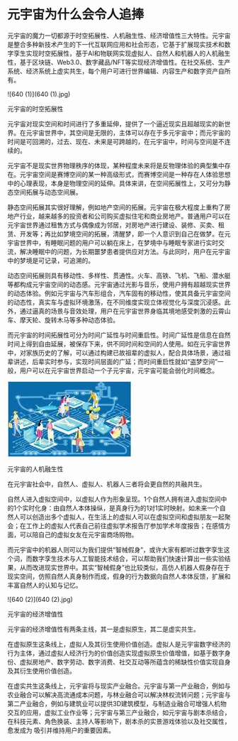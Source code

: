 # 元宇宙为什么会令人追捧


元宇宙的魔力一切都源于时空拓展性、人机融生性、经济增值性三大特性。元宇宙是整合多种新技术产生的下一代互联网应用和社会形态，它基于扩展现实技术和数字孪生实现时空拓展性，基于AI和物联网实现虚拟人、自然人和机器人的人机融生性，基于区块链、Web3.0、数字藏品/NFT等实现经济增值性。在社交系统、生产系统、经济系统上虚实共生，每个用户可进行世界编辑、内容生产和数字资产自所有。

![640 (1)](640 (1).jpg)

元宇宙的时空拓展性

元宇宙对现实空间和时间进行了多重延伸，提供了一个逼近现实且超越现实的新世界。在元宇宙世界中，其空间是无限的，主体可以存在于多元宇宙中；而元宇宙的时间是可回溯的，过去、现在、未来是可跨越的，在元宇宙中，时间与空间是不连续的。



元宇宙不是现实世界物理秩序的体现，某种程度未来将是反物理体验的典型集中存在。元宇宙空间是赛博空间的某一种高级形式，而赛博空间是一种存在人体验思想中的心理表现，本身是物理空间的延伸。具体来讲，在空间拓展性上，又可分为静态空间拓展与动态空间展。



静态空间拓展其实很好理解，例如地产空间的拓展。元宇宙在极大程度上重构了房地产行业，越来越多的投资者和公司购买虚拟住宅和商业房地产。普通用户可以在元宇宙世界通过租售方式与偶像成为邻居，对房地产进行建设、装修、买卖、租赁、开发等；再比如梦境空间的拓展，清醒梦，即一个人意识到自己在做梦。在元宇宙世界中，有睡眠问题的用户可以躺在床上，在梦境中与睡眠专家进行实时交流，解决睡眠中的问题，为长期噩梦患者提供应对方法。与此同时，用户在元宇宙中的梦境是可记录，可追溯的。



动态空间拓展则具有移动性、多样性、贯通性。火车、高铁、飞机、飞船、潜水艇等都构成元宇宙空间的动态感。元宇宙通过光影与音乐，使用户拥有超越现实世界的动态体验。例如元宇宙与汽车形组合，汽车固有的移动性，使其具备元宇宙空间的动态性，真实车与虚拟环境激荡，在不同维度实现立体视觉化与深度沉浸感。此外，通过逼真的场景与音效处理，用户在元宇宙世界身临其境地感受刺激的云霄山车、摩天轮、旋转木马等多种动态体验。



而元宇宙的时间拓展性可分为时间广延性与时间重启性。时间广延性是信息在自然时间上得到自由延展，被保存下来，供不同时间和空间的人使用。如在元宇宙世界中，对家族历史的了解，可以通过构建已故祖辈的虚拟人，配合具体场景，通过祖辈讲述，后辈实时参与，实现时间层面的广延；而时间重启性就如“盗梦空间”一般，用户可以在元宇宙世界启动一个子元宇宙，元宇宙可能会弱化时间概念。



![640](640.jpg)



元宇宙的人机融生性

在元宇宙社会中，自然人、虚拟人、机器人三者将会更自然的共融共生。



自然人进入虚拟空间中，以虚拟人作为形象呈现。1个自然人拥有进入虚拟空间中的1个实时化身：由自然人本体操纵，是真身行为的1对1实时映射。如未来一个自然人可以创造出多个虚拟人，在生活上的虚拟人可以在虚拟空间和虚拟朋友一起聚会；在工作上的虚拟人代表自己前往虚拟学术报告厅参加学术年度报告；在感情方面，可以陪自己的虚拟女友在元宇宙商场购物。



而元宇宙中的机器人则可以为我们提供“智械假身”，或许大家有都听过数字孪生这个词，而数字孪生技术与人工智能技术结合，可以帮助我们快速计算出一些实验结果，从而改进现实世界中。其实“智械假身”也比较类似，高仿人机器人假身存在于现实空间，仿照自然人真身制作而成，假身的行为数据向自然人本体反馈，扩展和丰富自然人的认知与记忆。



![640 (2)](640 (2).jpg)

元宇宙的经济增值性

元宇宙的经济增值性有两条主线，其一是虚拟原生，其二是虚实共生。



在虚拟原生这条线上，虚拟人及其衍生使用价值创造。虚拟人是元宇宙数字经济的行为主体，通过虚拟人经济行为的价值创造实现虚拟原生价值增值，如基于数字身份、虚拟房地产、数字劳动、数字消费、社交互动等所蕴含的稀缺性价值实现自身及其衍生使用价值创造。



在虚实共生这条线上，元宇宙将与现实产业融合。元宇宙与第一产业融合，例如与农业融合可以解决高流通成本问题，与林业融合可以解决林权流转问题；元宇宙与第二产业融合，例如与建筑业可以提供3D建筑模型，与制造业融合可增强人机物交互的应用，虚拟工业作业等；元宇宙与第三产业融合，如元宇宙与剧本杀结合，在科技元素、角色换装、主持人等影响下，剧本杀的实景游戏体验以及社交属性，愈发成为 吸引并维持用户的重要因素。

